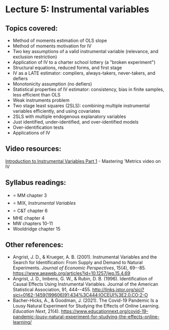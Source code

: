 # Lecture 5: Instrumental variables

## Topics covered:

* Method of moments estimation of OLS slope
* Method of moments motivation for IV
* Two key assumptions of a valid instrumental variable (relevance, and exclusion restriction)
* Application of IV to a charter school lottery (a "broken experiment")
* Structural equations, reduced forms, and first stage
* IV as a LATE estimator: compliers, always-takers, never-takers, and defiers
* Monotonicity assumption (no defiers)
* Statistical properties of IV estimator: consistency, bias in finite samples, less efficient than OLS
* Weak instruments problem
* Two stage least squares (2SLS): combining multiple instrumental variables efficiently, and using covariates
* 2SLS with multiple endogenous explanatory variables
* Just identified, under-identified, and over-identified models
* Over-identification tests
* Applications of IV

## Video resources:

[Introduction to Instrumental Variables Part 1](https://mru.org/courses/mastering-econometrics/introduction-instrumental-variables-part-one) - Mastering 'Metrics video on IV

## Syllabus readings:

* :star: MM chapter 3
* :star: MIX, *Instrumental Variables*
* :star: C&T chapter 6
* MHE chapter 4
* MW chapters 10-11
* Wooldridge chapter 15

## Other references:

* Angrist, J. D., & Krueger, A. B. (2001). Instrumental Variables and the Search for Identification: From Supply and Demand to Natural Experiments. *Journal of Economic Perspectives*, 15(4), 69--85. https://www.aeaweb.org/articles?id=10.1257/jep.15.4.69 
* Angrist, J. D., Imbens, G. W., & Rubin, D. B. (1996). Identification of Causal Effects Using Instrumental Variables. Journal of the American Statistical Association, 91, 444--455. http://links.jstor.org/sici?sici=0162-1459(199606)91:434%3C444:IOCEUI%3E2.0.CO;2-O 
* Bacher-Hicks, A., & Goodman, J. (2021). The Covid-19 Pandemic Is a Lousy Natural Experiment for Studying the Effects of Online Learning. *Education Next*, 21(4). https://www.educationnext.org/covid-19-pandemic-lousy-natural-experiment-for-studying-the-effects-online-learning/ 



